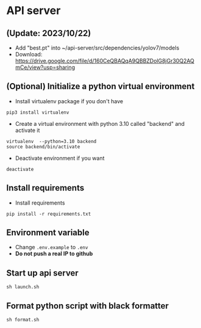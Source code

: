 # API server
## (Update: 2023/10/22)
- Add "best.pt" into ~/api-server/src/dependencies/yolov7/models
- Download: https://drive.google.com/file/d/160CeQBAQqA9QBBZDolG8jGr30Q2AQmCe/view?usp=sharing

## (Optional) Initialize a python virtual environment
- Install virtualenv package if you don't have
```
pip3 install virtualenv
```
- Create a virtual environment with python 3.10 called "backend" and activate it
```
virtualenv  --python=3.10 backend
source backend/bin/activate
```
- Deactivate environment if you want
```
deactivate
```

## Install requirements
- Install requirements
```
pip install -r requirements.txt
```

## Environment variable
- Change `.env.example` to `.env`
- <b> Do not push a real IP to github </b> 

## Start up api server
```
sh launch.sh
```

## Format python script with black formatter
```
sh format.sh
```